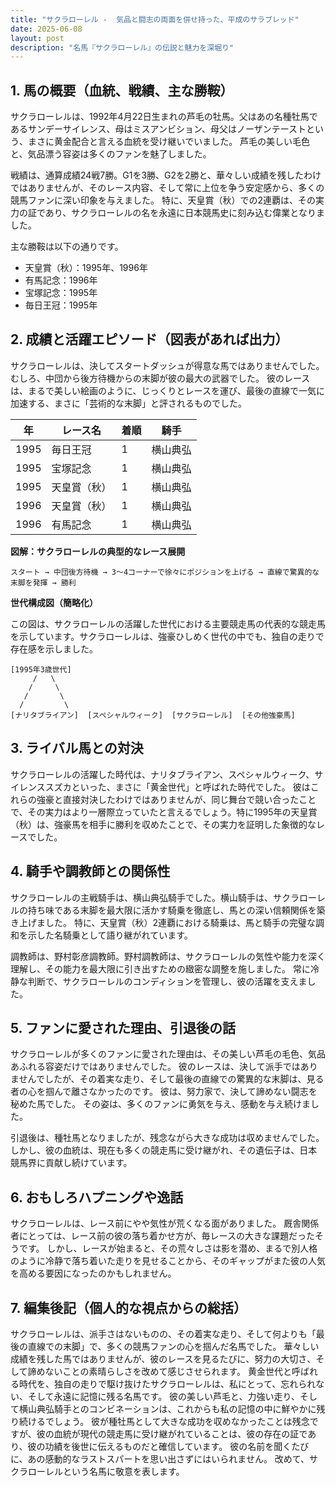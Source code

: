 ```yaml
---
title: "サクラローレル -  気品と闘志の両面を併せ持った、平成のサラブレッド"
date: 2025-06-08
layout: post
description: "名馬『サクラローレル』の伝説と魅力を深堀り"
---
```


## 1. 馬の概要（血統、戦績、主な勝鞍）

サクラローレルは、1992年4月22日生まれの芦毛の牡馬。父はあの名種牡馬であるサンデーサイレンス、母はミスアンビション、母父はノーザンテーストという、まさに黄金配合と言える血統を受け継いでいました。  芦毛の美しい毛色と、気品漂う容姿は多くのファンを魅了しました。

戦績は、通算成績24戦7勝。G1を3勝、G2を2勝と、華々しい成績を残したわけではありませんが、そのレース内容、そして常に上位を争う安定感から、多くの競馬ファンに深い印象を与えました。  特に、天皇賞（秋）での2連覇は、その実力の証であり、サクラローレルの名を永遠に日本競馬史に刻み込む偉業となりました。

主な勝鞍は以下の通りです。

* 天皇賞（秋）：1995年、1996年
* 有馬記念：1996年
* 宝塚記念：1995年
* 毎日王冠：1995年


## 2. 成績と活躍エピソード（図表があれば出力）

サクラローレルは、決してスタートダッシュが得意な馬ではありませんでした。むしろ、中団から後方待機からの末脚が彼の最大の武器でした。  彼のレースは、まるで美しい絵画のように、じっくりとレースを運び、最後の直線で一気に加速する、まさに「芸術的な末脚」と評されるものでした。

| 年 | レース名          | 着順 | 騎手       |
|----|-------------------|-------|-------------|
| 1995 | 毎日王冠          | 1     | 横山典弘    |
| 1995 | 宝塚記念          | 1     | 横山典弘    |
| 1995 | 天皇賞（秋）      | 1     | 横山典弘    |
| 1996 | 天皇賞（秋）      | 1     | 横山典弘    |
| 1996 | 有馬記念          | 1     | 横山典弘    |


**図解：サクラローレルの典型的なレース展開**

```
スタート → 中団後方待機 → 3～4コーナーで徐々にポジションを上げる → 直線で驚異的な末脚を発揮 → 勝利
```

**世代構成図（簡略化）**

この図は、サクラローレルの活躍した世代における主要競走馬の代表的な競走馬を示しています。サクラローレルは、強豪ひしめく世代の中でも、独自の走りで存在感を示しました。

```
[1995年3歳世代]
     /   \
    /     \
   /       \
  /         \
[ナリタブライアン]  [スペシャルウィーク]  [サクラローレル]  [その他強豪馬]
```

## 3. ライバル馬との対決

サクラローレルの活躍した時代は、ナリタブライアン、スペシャルウィーク、サイレンススズカといった、まさに「黄金世代」と呼ばれた時代でした。  彼はこれらの強豪と直接対決したわけではありませんが、同じ舞台で競い合ったことで、その実力はより一層際立っていたと言えるでしょう。特に1995年の天皇賞（秋）は、強豪馬を相手に勝利を収めたことで、その実力を証明した象徴的なレースでした。


## 4. 騎手や調教師との関係性

サクラローレルの主戦騎手は、横山典弘騎手でした。横山騎手は、サクラローレルの持ち味である末脚を最大限に活かす騎乗を徹底し、馬との深い信頼関係を築き上げました。  特に、天皇賞（秋）2連覇における騎乗は、馬と騎手の完璧な調和を示した名騎乗として語り継がれています。

調教師は、野村彰彦調教師。野村調教師は、サクラローレルの気性や能力を深く理解し、その能力を最大限に引き出すための緻密な調整を施しました。  常に冷静な判断で、サクラローレルのコンディションを管理し、彼の活躍を支えました。


## 5. ファンに愛された理由、引退後の話

サクラローレルが多くのファンに愛された理由は、その美しい芦毛の毛色、気品あふれる容姿だけではありませんでした。  彼のレースは、決して派手ではありませんでしたが、その着実な走り、そして最後の直線での驚異的な末脚は、見る者の心を掴んで離さなかったのです。  彼は、努力家で、決して諦めない闘志を秘めた馬でした。  その姿は、多くのファンに勇気を与え、感動を与え続けました。

引退後は、種牡馬となりましたが、残念ながら大きな成功は収めませんでした。 しかし、彼の血統は、現在も多くの競走馬に受け継がれ、その遺伝子は、日本競馬界に貢献し続けています。


## 6. おもしろハプニングや逸話

サクラローレルは、レース前にやや気性が荒くなる面がありました。  厩舎関係者にとっては、レース前の彼の落ち着かせ方が、毎レースの大きな課題だったそうです。  しかし、レースが始まると、その荒々しさは影を潜め、まるで別人格のように冷静で落ち着いた走りを見せることから、そのギャップがまた彼の人気を高める要因になったのかもしれません。


## 7. 編集後記（個人的な視点からの総括）

サクラローレルは、派手さはないものの、その着実な走り、そして何よりも「最後の直線での末脚」で、多くの競馬ファンの心を掴んだ名馬でした。  華々しい成績を残した馬ではありませんが、彼のレースを見るたびに、努力の大切さ、そして諦めないことの素晴らしさを改めて感じさせられます。  黄金世代と呼ばれる時代を、独自の走りで駆け抜けたサクラローレルは、私にとって、忘れられない、そして永遠に記憶に残る名馬です。  彼の美しい芦毛と、力強い走り、そして横山典弘騎手とのコンビネーションは、これからも私の記憶の中に鮮やかに残り続けるでしょう。  彼が種牡馬として大きな成功を収めなかったことは残念ですが、彼の血統が現代の競走馬に受け継がれていることは、彼の存在の証であり、彼の功績を後世に伝えるものだと確信しています。  彼の名前を聞くたびに、あの感動的なラストスパートを思い出さずにはいられません。  改めて、サクラローレルという名馬に敬意を表します。
